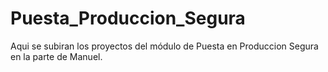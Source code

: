 # Puesta_Produccion_Segura

Aqui se subiran los proyectos del módulo de Puesta en Produccion Segura en la parte de Manuel.